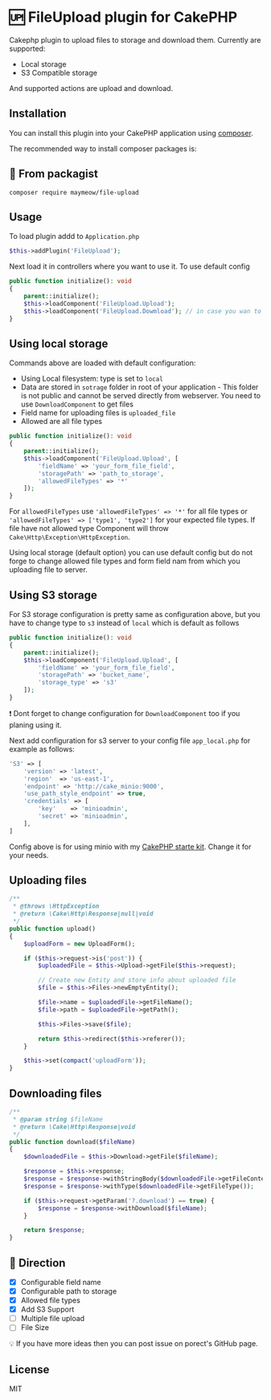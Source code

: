 # 🆙 FileUpload plugin for CakePHP

Cakephp plugin to upload files to storage and download them. Currently are supported:

- Local storage
- S3 Compatible storage

And supported actions are upload and download.

## Installation

You can install this plugin into your CakePHP application using [composer](https://getcomposer.org).

The recommended way to install composer packages is:

## 🐘 From packagist

```
composer require maymeow/file-upload
```

## Usage

To load plugin addd to `Application.php`

```php
$this->addPlugin('FileUpload');
```

Next load it in controllers where you want to use it. To use default config

```php
public function initialize(): void
{
    parent::initialize();
    $this->loadComponent('FileUpload.Upload');
    $this->loadComponent('FileUpload.Dowmload'); // in case you wan to download files
}
```

## Using local storage

Commands above are loaded with default configuration:
- Using Local filesystem: type is set to `local`
- Data are stored in `sotrage` folder in root of your application - This folder is not public and cannot be served directly from webserver. You need to use `DownloadComponent` to get files
- Field name for uploading files is `uploaded_file`
- Allowed are all file types

```php
public function initialize(): void
{
    parent::initialize();
    $this->loadComponent('FileUpload.Upload', [
        'fieldName' => 'your_form_file_field',
        'storagePath' => 'path_to_storage',
        'allowedFileTypes' => '*'
    ]);
}
```

For `allowedFileTypes` use `'allowedFileTypes' => '*'` for all file types or `'allowedFileTypes' => ['type1', 'type2']` for your expected file types. If file have not allowed type Component will throw `Cake\Http\Exception\HttpException`.

Using local storage (default option) you can use default config but do not forge to change allowed file types and form field nam from which you uploading file to server.

## Using S3 storage

For S3 storage configuration is pretty same as configuration above, but you have to change type to `s3` instead of `local` which is default as follows

```php
public function initialize(): void
{
    parent::initialize();
    $this->loadComponent('FileUpload.Upload', [
        'fieldName' => 'your_form_file_field',
        'storagePath' => 'bucket_name',
        'storage_type' => 's3'
    ]);
}
```

:exclamation: Dont forget to change configuration for `DownloadComponent` too if you planing using it.

Next add configuration for s3 server to your config file `app_local.php` for example as follows:

```php
'S3' => [
    'version' => 'latest',
    'region'  => 'us-east-1',
    'endpoint' => 'http://cake_minio:9000',
    'use_path_style_endpoint' => true,
    'credentials' => [
        'key'    => 'minioadmin',
        'secret' => 'minioadmin',
    ],
]
```

Config above is for using minio with my [CakePHP starte kit](https://github.com/MayMeow/cakephp-starter-kit). Change it for your needs.


## Uploading files


```php
/**
 * @throws \HttpException
 * @return \Cake\Http\Response|null|void
 */
public function upload()
{
    $uploadForm = new UploadForm();

    if ($this->request->is('post')) {
        $uploadedFile = $this->Upload->getFile($this->request);

        // Create new Entity and store info about uploaded file
        $file = $this->Files->newEmptyEntity();

        $file->name = $uploadedFile->getFileName();
        $file->path = $uploadedFile->getPath();

        $this->Files->save($file);

        return $this->redirect($this->referer());
    }

    $this->set(compact('uploadForm'));
}
```

## Downloading files


```php
/**
 * @param string $fileName
 * @return \Cake\Http\Response|void
 */
public function download($fileName)
{
    $downloadedFile = $this->Download->getFile($fileName);

    $response = $this->response;
    $response = $response->withStringBody($downloadedFile->getFileContent());
    $response = $response->withType($downloadedFile->getFileType());

    if ($this->request->getParam('?.download') == true) {
        $response = $response->withDownload($fileName);
    }

    return $response;
}
```

## 🎯 Direction

* [x] Configurable field name
* [x] Configurable path to storage
* [x] Allowed file types
* [x] Add S3 Support
* [ ] Multiple file upload
* [ ] File Size

💡 If you have more ideas then you can post issue on porect's GitHub page.

## License

MIT